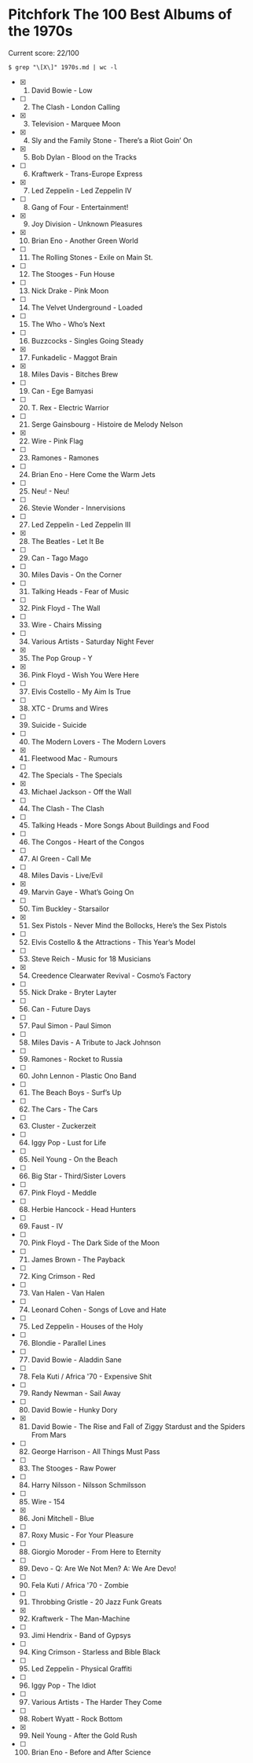 Pitchfork The 100 Best Albums of the 1970s
==========================================

Current score: 22/100

`$ grep "\[X\]" 1970s.md | wc -l`

- [X] 1. David Bowie - Low
- [ ] 2. The Clash - London Calling
- [X] 3. Television - Marquee Moon
- [X] 4. Sly and the Family Stone - There’s a Riot Goin’ On
- [X] 5. Bob Dylan - Blood on the Tracks
- [ ] 6. Kraftwerk - Trans-Europe Express
- [X] 7. Led Zeppelin - Led Zeppelin IV
- [ ] 8. Gang of Four - Entertainment!
- [X] 9. Joy Division - Unknown Pleasures
- [X] 10. Brian Eno - Another Green World
- [ ] 11. The Rolling Stones - Exile on Main St.
- [ ] 12. The Stooges - Fun House
- [ ] 13. Nick Drake - Pink Moon
- [ ] 14. The Velvet Underground - Loaded
- [ ] 15. The Who - Who’s Next
- [ ] 16. Buzzcocks - Singles Going Steady
- [X] 17. Funkadelic - Maggot Brain
- [X] 18. Miles Davis - Bitches Brew
- [ ] 19. Can - Ege Bamyasi
- [ ] 20. T. Rex - Electric Warrior
- [ ] 21. Serge Gainsbourg - Histoire de Melody Nelson
- [X] 22. Wire - Pink Flag
- [ ] 23. Ramones - Ramones
- [ ] 24. Brian Eno - Here Come the Warm Jets
- [ ] 25. Neu! - Neu!
- [ ] 26. Stevie Wonder - Innervisions
- [ ] 27. Led Zeppelin - Led Zeppelin III
- [X] 28. The Beatles - Let It Be
- [ ] 29. Can - Tago Mago
- [ ] 30. Miles Davis - On the Corner
- [ ] 31. Talking Heads - Fear of Music
- [ ] 32. Pink Floyd - The Wall
- [ ] 33. Wire - Chairs Missing
- [ ] 34. Various Artists - Saturday Night Fever
- [X] 35. The Pop Group - Y
- [X] 36. Pink Floyd - Wish You Were Here
- [ ] 37. Elvis Costello - My Aim Is True
- [ ] 38. XTC - Drums and Wires
- [ ] 39. Suicide - Suicide
- [ ] 40. The Modern Lovers - The Modern Lovers
- [X] 41. Fleetwood Mac - Rumours
- [ ] 42. The Specials - The Specials
- [X] 43. Michael Jackson - Off the Wall
- [ ] 44. The Clash - The Clash
- [ ] 45. Talking Heads - More Songs About Buildings and Food
- [ ] 46. The Congos - Heart of the Congos
- [ ] 47. Al Green - Call Me
- [ ] 48. Miles Davis - Live/Evil
- [X] 49. Marvin Gaye - What’s Going On
- [ ] 50. Tim Buckley - Starsailor
- [X] 51. Sex Pistols - Never Mind the Bollocks, Here’s the Sex Pistols
- [ ] 52. Elvis Costello & the Attractions - This Year’s Model
- [ ] 53. Steve Reich - Music for 18 Musicians
- [X] 54. Creedence Clearwater Revival - Cosmo’s Factory
- [ ] 55. Nick Drake - Bryter Layter
- [ ] 56. Can - Future Days
- [ ] 57. Paul Simon - Paul Simon 
- [ ] 58. Miles Davis - A Tribute to Jack Johnson
- [ ] 59. Ramones - Rocket to Russia
- [ ] 60. John Lennon - Plastic Ono Band
- [ ] 61. The Beach Boys - Surf’s Up
- [ ] 62. The Cars - The Cars
- [ ] 63. Cluster - Zuckerzeit
- [ ] 64. Iggy Pop - Lust for Life
- [ ] 65. Neil Young - On the Beach
- [ ] 66. Big Star - Third/Sister Lovers
- [ ] 67. Pink Floyd - Meddle
- [ ] 68. Herbie Hancock - Head Hunters
- [ ] 69. Faust - IV
- [ ] 70. Pink Floyd - The Dark Side of the Moon
- [ ] 71. James Brown - The Payback
- [ ] 72. King Crimson - Red
- [ ] 73. Van Halen - Van Halen
- [ ] 74. Leonard Cohen - Songs of Love and Hate
- [ ] 75. Led Zeppelin - Houses of the Holy
- [ ] 76. Blondie - Parallel Lines
- [ ] 77. David Bowie - Aladdin Sane
- [ ] 78. Fela Kuti / Africa '70 - Expensive Shit
- [ ] 79. Randy Newman - Sail Away
- [ ] 80. David Bowie - Hunky Dory
- [X] 81. David Bowie - The Rise and Fall of Ziggy Stardust and the Spiders From Mars
- [ ] 82. George Harrison - All Things Must Pass
- [ ] 83. The Stooges - Raw Power
- [ ] 84. Harry Nilsson - Nilsson Schmilsson
- [ ] 85. Wire - 154
- [X] 86. Joni Mitchell - Blue
- [ ] 87. Roxy Music - For Your Pleasure
- [ ] 88. Giorgio Moroder - From Here to Eternity
- [ ] 89. Devo - Q: Are We Not Men? A: We Are Devo!
- [ ] 90. Fela Kuti / Africa '70 - Zombie
- [ ] 91. Throbbing Gristle - 20 Jazz Funk Greats
- [X] 92. Kraftwerk - The Man-Machine
- [ ] 93. Jimi Hendrix - Band of Gypsys
- [ ] 94. King Crimson - Starless and Bible Black
- [ ] 95. Led Zeppelin - Physical Graffiti
- [ ] 96. Iggy Pop - The Idiot
- [ ] 97. Various Artists - The Harder They Come
- [ ] 98. Robert Wyatt - Rock Bottom
- [X] 99. Neil Young - After the Gold Rush
- [ ] 100. Brian Eno - Before and After Science
